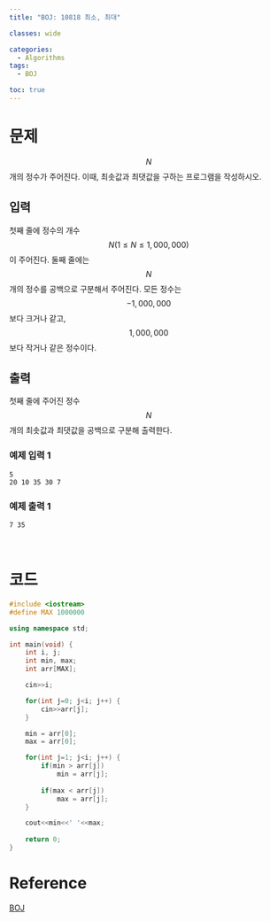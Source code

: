 ```yaml
---
title: "BOJ: 10818 최소, 최대"

classes: wide

categories:
  - Algorithms
tags:
  - BOJ

toc: true
---
```


# 문제

$$N$$개의 정수가 주어진다. 이때, 최솟값과 최댓값을 구하는 프로그램을 작성하시오.

## 입력

첫째 줄에 정수의 개수 $$N(1 \leq N \leq 1,000,000)$$이 주어진다. 둘째 줄에는 $$N$$개의 정수를 공백으로 구분해서 주어진다. 모든 정수는 $$-1,000,000$$보다 크거나 같고, $$1,000,000$$보다 작거나 같은 정수이다.

## 출력

첫째 줄에 주어진 정수 $$N$$개의 최솟값과 최댓값을 공백으로 구분해 출력한다.

### 예제 입력 1

```shell
5
20 10 35 30 7
```

### 예제 출력 1

```shell
7 35
```

<br/>

# 코드

```cpp
#include <iostream>
#define MAX 1000000

using namespace std;

int main(void) {
    int i, j;
    int min, max;
    int arr[MAX];

    cin>>i;

    for(int j=0; j<i; j++) {
        cin>>arr[j];
    }

    min = arr[0];
    max = arr[0];

    for(int j=1; j<i; j++) {
        if(min > arr[j])
            min = arr[j];
        
        if(max < arr[j])
            max = arr[j];
    }

    cout<<min<<' '<<max;
        
    return 0;
}
```

# Reference

[BOJ](https://www.acmicpc.net/problem/10818)
